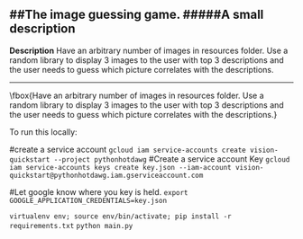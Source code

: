 
##The image guessing game.
#####A small description
---
**Description**
Have an arbitrary number of images in resources folder.
 Use a random library to display 3 images to the user
 with top 3 descriptions and the user needs to guess
 which picture correlates with the descriptions.  

---

\fbox{Have an arbitrary number of images in resources folder.
 Use a random library to display 3 images to the user
 with top 3 descriptions and the user needs to guess
 which picture correlates with the descriptions.}


To run this locally:

#create a service account
`gcloud iam service-accounts create vision-quickstart --project pythonhotdawg`
#Create a service account Key
`gcloud iam service-accounts keys create key.json --iam-account vision-quickstart@pythonhotdawg.iam.gserviceaccount.com`

#Let google know where you key is held.
`export GOOGLE_APPLICATION_CREDENTIALS=key.json`

`virtualenv env; source env/bin/activate; pip install -r requirements.txt`
`python main.py`
